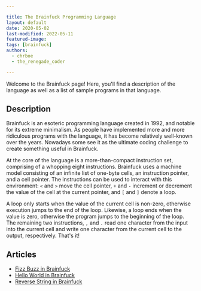 ```yaml
---

title: The Brainfuck Programming Language
layout: default
date: 2020-05-02
last-modified: 2022-05-11
featured-image:
tags: [brainfuck]
authors:
  - chrboe
  - the_renegade_coder

---
```


Welcome to the Brainfuck page! Here, you'll find a description of the language as well as a list of sample programs in that language.

## Description

Brainfuck is an esoteric programming language created in 1992, and notable for 
its extreme minimalism. As people have implemented more and more ridiculous 
programs with the language, it has become relatively well-known over the years. 
Nowadays some see it as the ultimate coding challenge to create something 
useful in Brainfuck.

At the core of the language is a more-than-compact instruction set, comprising
of a whopping eight instructions. Brainfuck uses a machine model consisting of
an infinite list of one-byte cells, an instruction pointer, and a cell pointer.
The instructions can be used to interact with this environment: `<` and `>`
move the cell pointer, `+` and `-` increment or decrement the value of the cell
at the current pointer, and `[` and `]` denote a loop.

A loop only starts when the value of the current cell is non-zero, otherwise
execution jumps to the end of the loop. Likewise, a loop ends when the value is
zero, otherwise the program jumps to the beginning of the loop. The remaining
two instructions, `,` and `.` read one character from the input into the current
cell and write one character from the current cell to the output, respectively.
That's it!


## Articles

- [Fizz Buzz in Brainfuck](https://sampleprograms.io/projects/fizz-buzz/brainfuck)
- [Hello World in Brainfuck](https://sampleprograms.io/projects/hello-world/brainfuck)
- [Reverse String in Brainfuck](https://sampleprograms.io/projects/reverse-string/brainfuck)